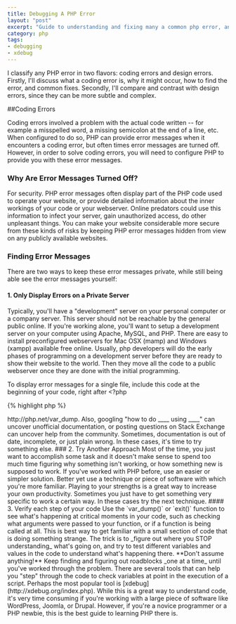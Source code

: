 ```yaml
---
title: Debugging A PHP Error
layout: "post"
excerpt: "Guide to understanding and fixing many a common php error, and php tools that help."
category: php
tags:
- debugging
- xdebug
---
```

I classify any PHP error in two flavors: coding errors and design errors. Firstly, I'll discuss what a coding error is, why it might occur, how to find the error, and common fixes. Secondly, I'll compare and contrast with design errors, since they can be more subtle and complex.

##Coding Errors

Coding errors involved a problem with the actual code written -- for example a misspelled word, a missing semicolon at the end of a line, etc. When configured to do so, PHP can provide error messages when it encounters a coding error, but often times error messages are turned off. However, in order to solve coding errors, you will need to configure PHP to provide you with these error messages.

### Why Are Error Messages Turned Off?

For security. PHP error messages often display part of the PHP code used to operate your website, or provide detailed information about the inner workings of your code or your webserver. Online predators could use this information to infect your server, gain unauthorized access, do other unpleasant things. You can make your website considerable more secure from these kinds of risks by keeping PHP error messages hidden from view on any publicly available websites. 

### Finding Error Messages

There are two ways to keep these error messages private, while still being able see the error messages yourself:

#### 1. Only Display Errors on a Private Server

Typically, you'll have a "development" server on your personal computer or a company server. This server should not be reachable by the general public online. If you're working alone, you'll want to setup a development server on your computer using Apache, MySQL, and PHP. There are easy to install preconfigured webservers for Mac OSX (mamp) and Windows (xampp) available free online. Usually, php developers will do the early phases of programming on a development server before they are ready to show their website to the world. Then they move all the code to a public webserver once they are done with the initial programming.

To display error messages for a single file, include this code at the beginning of your code, right after &lt;?php 

{% highlight php %}
<?php
ini_set('display_errors','On');

// Your existing code below here
{% endhighlight %}

#### 2. Log Error Messages on a Public Website

PHP can be configured to write error messages to a file named error_log. It does not have a file name extension -- the full file name is error_log. Typically, this file will be created in the same directory that error occurred in. Error logs are usually hidden from public view, but they can be downloaded through FTP so that you can still read the error message. This way, you can keep your server a little more secure and still be able to know where PHP encountered an error.

To turn on error logging for your server, find your php.ini file (use phpinfo() to help you locate this file), and make sure there is a line in php.ini that has

{% highlight ini %}
log_errors=On
{% endhighlight %}

If you see a line:

{% highlight ini %}
log_errors=Off
{% endhighlight %}

Change it to "log_errors=On", and restart Apache.

### Understanding Error Messages

There are several kinds of errors that you will run into if you work with PHP for any length of time.

#### Syntax Errors

The most common errors are syntax errors, and the most common among these are missing semicolons from the end of the previous line, or missing brackets, or missing parentheses. Here is a list of [all tokens that might occur in an error message](http://php.net/tokens).

##### Fixing Common Syntax Errors

PHP error messages always include a file name and a line number. Syntax usually occur on the previous line. Open the file name in error message, go to the line number, and look carefully at the previous line, making sure:

* There is a semicolon at the end of the line (if necessary)
* All parentheses and brackets open and close properly
* All single quotes and double quotes have a matching pair
* Every if statement has a closing bracket
* Every function has a closing bracket
* Every class has a closing bracket
* Every for, while, foreach, and switch statement has a closing bracket
* Every part of an if statement has an opening and closing parenthesis

If that list didn't solve your problem, try commenting out the entire file, and uncomment line by line until you figure where the error is occurring.

##### Preventing Syntax Errors

Over time, you are unlikely to stop making this mistake. Therefore, most programmers like to use a text editor that has syntax highlighting so that you'll see visual cues about syntax problems as you type. This way, you can notice these problems right away, instead of spending minutes or hours looking for them on your own. This kind of help will save you hours and hours of time, and make your coding experience much more enjoyable. Some tools automatically create matching pairs of brackets, parentheses, and quotation marks for you as you type. Other programs beep if you type a syntax error. 

Personally, I've been VIm for years because it's free to download and use, it's crossplatform, it's on every linux machine ever, and it has a very healthy ecosystem of users and plugins. Have a look at [my php syntax checking trick for vim]({% post_url 2013-04-06-simple-check-for-php-syntax-errors-in-vim %}) if you decide to give VIm a spin. No tool is perfect, but most text editors will help you spot 99% of these kind of syntax errors.

## Design Errors

Design errors occur when the code simply does not behave as expected, but no error message comes from PHP. Typically this occurs when the programmer (you!) has a wrong understanding of how some piece of software works. This can be a much harder to problem to solve. I use three different tactics to overcome a design error. 

### 1. Reread the documentation carefully

Often, I've not read the documentation slowly that explains the php code I'm using, or I've missed an important concept on how this software is supposed to work, or what feature it offers. All native php functions can be found by going to http://php.net/function. For instance, the var_dump function's documentation can be found at <a href="http://php.net/var_dump">http://php.net/var_dump</a>. Also, googling "how to do ____ using ____" can uncover unofficial documentation, or posting questions on Stack Exchange can uncover help from the community.

Sometimes, documentation is out of date, incomplete, or just plain wrong. In these cases, it's time to try something else. 

### 2. Try Another Approach

Most of the time, you just want to accomplish some task and it doesn't make sense to spend too much time figuring why something isn't working, or how something new is supposed to work. If you've worked with PHP before, use an easier or simpler solution. Better yet use a technique or piece of software with which you're more familiar. Playing to your strengths is a great way to increase your own productivity. 

Sometimes you just have to get something very specific to work a certain way. In these cases try the next technique.

#### 3. Verify each step of your code

Use the `var_dump()` or `exit()` function to see what's happening at critical moments in your code, such as checking what arguments were passed to your function, or if a function is being called at all. This is best way to get familiar with a small section of code that is doing something strange. The trick is to _figure out where you STOP understanding_ what's going on, and try to test different variables and values in the code to understand what's happening there. **Don't assume anything!** Keep finding and figuring out roadblocks _one at a time_ until you've worked through the problem.

There are several tools that can help you "step" through the code to check variables at point in the execution of a script. Perhaps the most popular tool is [xdebug](http://xdebug.org/index.php).

While this is a great way to understand code, it's very time consuming if you're working with a large piece of software like WordPress, Joomla, or Drupal. However, if you're a novice programmer or a PHP newbie, this is the best guide to learning PHP there is.

